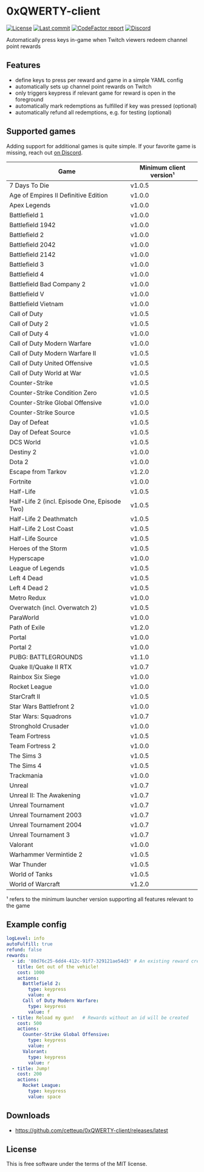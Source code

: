 # 0xQWERTY-client

[![License](https://img.shields.io/github/license/cetteup/0xQWERTY-client)](/LICENSE)
[![Last commit](https://img.shields.io/github/last-commit/cetteup/0xQWERTY-client)](https://github.com/cetteup/joinme.click-launcher/commits/main)
[![CodeFactor report](https://img.shields.io/codefactor/grade/github/cetteup/0xQWERTY-client)](https://www.codefactor.io/repository/github/cetteup/0xqwerty-client)
[![Discord](https://img.shields.io/discord/1032672744183181382?label=Discord)](https://discord.gg/dN6N4PRZHc)

Automatically press keys in-game when Twitch viewers redeem channel point rewards

## Features

- define keys to press per reward and game in a simple YAML config
- automatically sets up channel point rewards on Twitch
- only triggers keypress if relevant game for reward is open in the foreground
- automatically mark redemptions as fulfilled if key was pressed (optional)
- automatically refund all redemptions, e.g. for testing (optional)

## Supported games

Adding support for additional games is quite simple. If your favorite game is missing, reach out [on Discord](https://discord.gg/dN6N4PRZHc).

| Game                                         | Minimum client version¹ |
|----------------------------------------------|-------------------------|
| 7 Days To Die                                | v1.0.5                  |
| Age of Empires II Definitive Edition         | v1.0.0                  |
| Apex Legends                                 | v1.0.0                  |
| Battlefield 1                                | v1.0.0                  |
| Battlefield 1942                             | v1.0.0                  |
| Battlefield 2                                | v1.0.0                  |
| Battlefield 2042                             | v1.0.0                  |
| Battlefield 2142                             | v1.0.0                  |
| Battlefield 3                                | v1.0.0                  |
| Battlefield 4                                | v1.0.0                  |
| Battlefield Bad Company 2                    | v1.0.0                  |
| Battlefield V                                | v1.0.0                  |
| Battlefield Vietnam                          | v1.0.0                  |
| Call of Duty                                 | v1.0.5                  |
| Call of Duty  2                              | v1.0.5                  |
| Call of Duty 4                               | v1.0.0                  |
| Call of Duty Modern Warfare                  | v1.0.0                  |
| Call of Duty Modern Warfare II               | v1.0.5                  |
| Call of Duty United Offensive                | v1.0.5                  |
| Call of Duty World at War                    | v1.0.5                  |
| Counter-Strike                               | v1.0.5                  |
| Counter-Strike Condition Zero                | v1.0.5                  |
| Counter-Strike Global Offensive              | v1.0.0                  |
| Counter-Strike Source                        | v1.0.5                  |
| Day of Defeat                                | v1.0.5                  |
| Day of Defeat Source                         | v1.0.5                  |
| DCS World                                    | v1.0.5                  |
| Destiny 2                                    | v1.0.0                  |
| Dota 2                                       | v1.0.0                  |
| Escape from Tarkov                           | v1.2.0                  |
| Fortnite                                     | v1.0.0                  |
| Half-Life                                    | v1.0.5                  |
| Half-Life 2 (incl. Episode One, Episode Two) | v1.0.5                  |
| Half-Life 2 Deathmatch                       | v1.0.5                  |
| Half-Life 2 Lost Coast                       | v1.0.5                  |
| Half-Life Source                             | v1.0.5                  |
| Heroes of the Storm                          | v1.0.5                  |
| Hyperscape                                   | v1.0.0                  |
| League of Legends                            | v1.0.5                  |
| Left 4 Dead                                  | v1.0.5                  |
| Left 4 Dead 2                                | v1.0.5                  |
| Metro Redux                                  | v1.0.0                  |
| Overwatch (incl. Overwatch 2)                | v1.0.5                  |
| ParaWorld                                    | v1.0.0                  |
| Path of Exile                                | v1.2.0                  |
| Portal                                       | v1.0.0                  |
| Portal 2                                     | v1.0.0                  |
| PUBG: BATTLEGROUNDS                          | v1.1.0                  |
| Quake II/Quake II RTX                        | v1.0.7                  |
| Rainbox Six Siege                            | v1.0.0                  |
| Rocket League                                | v1.0.0                  |
| StarCraft II                                 | v1.0.5                  |
| Star Wars Battlefront 2                      | v1.0.0                  |
| Star Wars: Squadrons                         | v1.0.7                  |
| Stronghold Crusader                          | v1.0.0                  |
| Team Fortress                                | v1.0.5                  |
| Team Fortress 2                              | v1.0.0                  |
| The Sims 3                                   | v1.0.5                  |
| The Sims 4                                   | v1.0.5                  |
| Trackmania                                   | v1.0.0                  |
| Unreal                                       | v1.0.7                  |
| Unreal II: The Awakening                     | v1.0.7                  |
| Unreal Tournament                            | v1.0.7                  |
| Unreal Tournament 2003                       | v1.0.7                  |
| Unreal Tournament 2004                       | v1.0.7                  |
| Unreal Tournament 3                          | v1.0.7                  |
| Valorant                                     | v1.0.0                  |
| Warhammer Vermintide 2                       | v1.0.5                  |
| War Thunder                                  | v1.0.5                  |
| World of Tanks                               | v1.0.5                  |
| World of Warcraft                            | v1.2.0                  |

¹ refers to the minimum launcher version supporting all features relevant to the game

## Example config

```yaml
logLevel: info
autoFulfill: true
refund: false
rewards:
  - id: '80d76c25-6dd4-412c-91f7-329121ae54d3' # An existing reward created by 0xQWERTY
    title: Get out of the vehicle!
    cost: 1000
    actions:
      Battlefield 2:
        type: keypress
        value: e
      Call of Duty Modern Warfare:
        type: keypress
        value: f
  - title: Reload my gun!   # Rewards without an id will be created
    cost: 500
    actions:
      Counter-Strike Global Offensive:
        type: keypress
        value: r
      Valorant:
        type: keypress
        value: r
  - title: Jump!
    cost: 200
    actions:
      Rocket League:
        type: keypress
        value: space
```

## Downloads

* https://github.com/cetteup/0xQWERTY-client/releases/latest

License
-------

This is free software under the terms of the MIT license.
